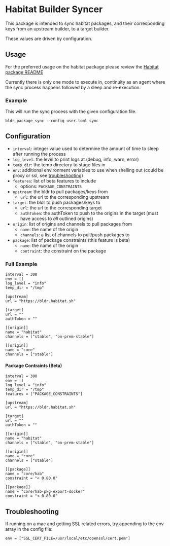 # Habitat Builder Syncer

This package is intended to sync habitat packages, and their corresponding keys from an upstream
builder, to a target builder.

These values are driven by configuration.

## Usage

For the preferred usage on the habitat package please review the [Habitat package README](./habitat/README.md)

Currently there is only one mode to execute in, continuity as an agent where the sync process happens followed
by a sleep and re-execution.

### Example

This will run the sync process with the given configuration file.

```
bldr_package_sync --config user.toml sync
```

## Configuration

* `interval`: integer value used to determine the amount of time to sleep after running the process
* `log_level`: the level to print logs at (debug, info, warn, error)
* `temp_dir`: the temp directory to stage files in
* `env`: additional environment variables to use when shelling out (could be proxy or ssl, see
  [troubleshooting](#troubleshooting))
* `features`: list of beta features to include
  * options: `PACKAGE_CONSTRAINTS`
* `upstream`: the bldr to pull packages/keys from
  * `url`: the url to the corresponding upstream
* `target`: the bldr to push packages/keys to
  * `url`: the url to the corresponding target
  * `authToken`: the authToken to push to the origins in the target (must have access to _all_
    outlined origins)
* `origin`: list of origins and channels to pull packages from
  * `name`: the name of the origin
  * `channels`: a list of channels to pull/push packages to
* `package`: list of package constraints (this feature is beta)
  * `name`: the name of the origin
  * `contraint`: the constraint on the package

### Full Example

```
interval = 300
env = []
log_level = "info"
temp_dir = "/tmp"

[upstream]
url = "https://bldr.habitat.sh"

[target]
url = ""
authToken = ""

[[origin]]
name = "habitat"
channels = ["stable", "on-prem-stable"]

[[origin]]
name = "core"
channels = ["stable"]
```

#### Package Contraints (Beta)

```
interval = 300
env = []
log_level = "info"
temp_dir = "/tmp"
features = ["PACKAGE_CONSTRAINTS"]

[upstream]
url = "https://bldr.habitat.sh"

[target]
url = ""
authToken = ""

[[origin]]
name = "habitat"
channels = ["stable", "on-prem-stable"]

[[origin]]
name = "core"
channels = ["stable"]

[[package]]
name = "core/hab"
constraint = "< 0.80.0"

[[package]]
name = "core/hab-pkg-export-docker"
constraint = "< 0.80.0"
```

## Troubleshooting

If running on a mac and getting SSL related errors, try appending to the env array in the config
file:

```
env = ["SSL_CERT_FILE=/usr/local/etc/openssl/cert.pem"]
```
